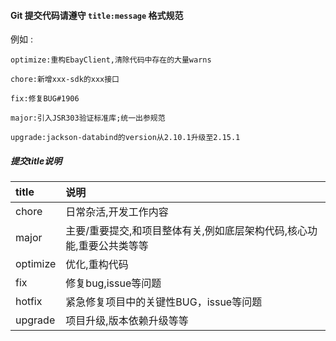#### Git 提交代码请遵守 `title:message` 格式规范

例如 :

`optimize:重构EbayClient,清除代码中存在的大量warns `

`chore:新增xxx-sdk的xxx接口`

`fix:修复BUG#1906`

`major:引入JSR303验证标准库;统一出参规范`

`upgrade:jackson-databind的version从2.10.1升级至2.15.1`

##### 提交title说明

| title    | 说明                                    | 
|:---------|:--------------------------------------|
| chore    | 日常杂活,开发工作内容                           |
| major    | 主要/重要提交,和项目整体有关,例如底层架构代码,核心功能,重要公共类等等 | 
| optimize | 优化,重构代码                               |
| fix      | 修复bug,issue等问题                        | 
| hotfix   | 紧急修复项目中的关键性BUG，issue等问题               | 
| upgrade  | 项目升级,版本依赖升级等等                         |
